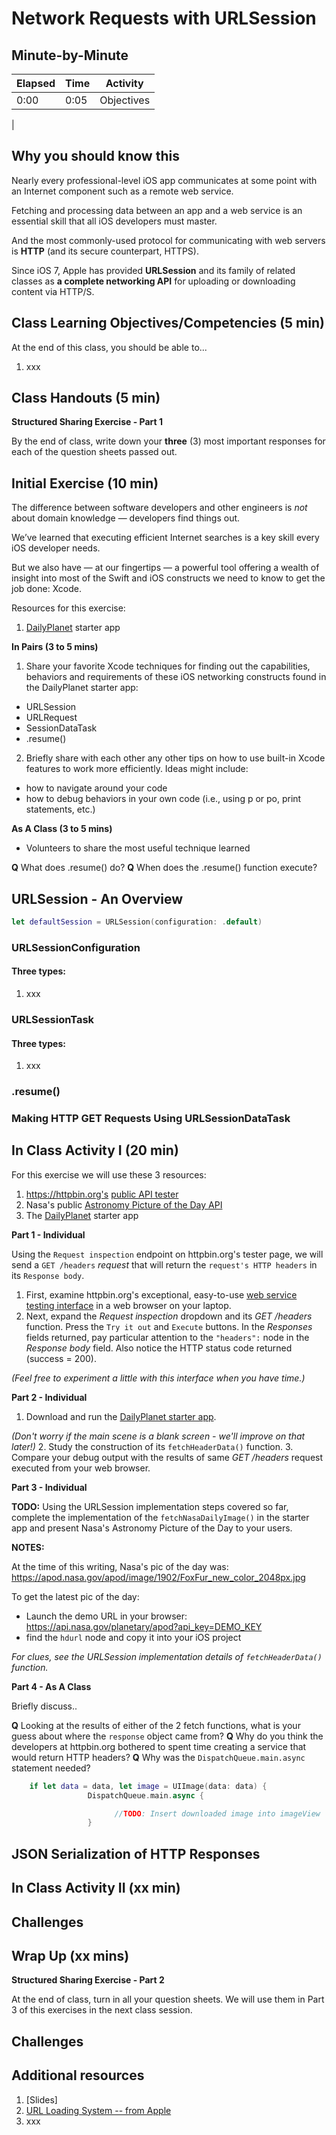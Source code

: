 # Network Requests with URLSession

## Minute-by-Minute

| **Elapsed** | **Time**  | **Activity**                        |
| ----------- | --------- | ----------------------------------- |
| 0:00        | 0:05      | Objectives                          |
|


## Why you should know this
Nearly every professional-level iOS app communicates at some point with an Internet component such as a remote web service.

Fetching and processing data between an app and a web service is an essential skill that all iOS developers must master.

And the most commonly-used protocol for communicating with web servers is **HTTP** (and its secure counterpart, HTTPS).

Since iOS 7, Apple has provided **URLSession** and its family of related classes as **a complete networking API** for uploading or downloading content via HTTP/S.

<!--
**HTTP** and **HTTPS** are robust and stable protocols. They have been widely used in web browsers for a long time. They offer several performance and security advantages, as well as a mature base of easy-to-use development and analysis tools.

to make GET and POST network requests...
-->

## Class Learning Objectives/Competencies (5 min)
At the end of this class, you should be able to...

1. xxx


## Class Handouts (5 min)

**Structured Sharing Exercise - Part 1**

By the end of class, write down your **three** (3) most important responses for each of the question sheets passed out.


## Initial Exercise (10 min)

The difference between software developers and other engineers is *not* about domain knowledge — developers find things out.

We’ve learned that executing efficient Internet searches is a key skill every iOS developer needs.

But we also have — at our fingertips — a powerful tool offering a wealth of insight into most of the Swift and iOS constructs we need to know to get the job done: Xcode.

Resources for this exercise:
1. [DailyPlanet](https://github.com/VanderDev1/DailyPlanet) starter app

**In Pairs (3 to 5 mins)**

1. Share your favorite Xcode techniques for finding out the capabilities, behaviors and requirements of these iOS networking constructs found in the DailyPlanet starter app:
- URLSession
- URLRequest
- SessionDataTask
- .resume()

<!-- Add graphic and/o code samples -->

2. Briefly share with each other any other tips on how to use built-in Xcode features to work more efficiently. Ideas might include:
- how to navigate around your code
- how to debug behaviors in your own code (i.e., using p or po, print statements, etc.)

**As A Class (3 to 5 mins)**
- Volunteers to share the most useful technique learned

**Q** What does .resume() do?
**Q** When does the .resume() function execute?

## URLSession - An Overview


<!-- Add graphic showing relationship between URLSession Components -->

<!-- Add code samples -->


``` Swift
let defaultSession = URLSession(configuration: .default)
```
### URLSessionConfiguration

#### Three types:

1. xxx

### URLSessionTask

#### Three types:

1. xxx


### .resume()

### Making HTTP GET Requests Using URLSessionDataTask


<!-- Add graphic and/o code samples -->


## In Class Activity I (20 min)

For this exercise we will use these 3 resources:
1.  https://httpbin.org's [public API tester](https://httpbin.org/#/Request_inspection/get_headers)
2. Nasa's public [Astronomy Picture of the Day API](https://api.nasa.gov/api.html)
3. The [DailyPlanet](https://github.com/VanderDev1/DailyPlanet) starter app

**Part 1 - Individual**

Using the `Request inspection` endpoint on httpbin.org's tester page, we will send a `GET /headers` *request* that will return the `request's HTTP headers` in its `Response body`.

<!-- Add graphic and/o code samples -->


1. First, examine httpbin.org's exceptional, easy-to-use [web service testing interface](https://httpbin.org) in a web browser on your laptop.
2. Next, expand the *Request inspection* dropdown and its *GET /headers* function. Press the `Try it out` and `Execute` buttons. In the *Responses* fields returned, pay particular attention to the `"headers":` node in the *Response body* field. Also notice the HTTP status code returned (success = 200).

*(Feel free to experiment a little with this interface when you have time.)*

<!-- Add graphic and/o code samples -->


**Part 2 - Individual**

1. Download and run the [DailyPlanet starter app](https://github.com/VanderDev1/DailyPlanet).

*(Don't worry if the main scene is a blank screen - we'll improve on that later!)*
2. Study the construction of its `fetchHeaderData()` function.
3. Compare your debug output with the results of same *GET /headers* request executed from your web browser.

<!-- Add graphic and/o code samples -->


**Part 3 - Individual**

**TODO:** Using the URLSession implementation steps covered so far, complete the implementation of the `fetchNasaDailyImage()` in the starter app and present Nasa's Astronomy Picture of the Day to your users.

**NOTES:**

At the time of this writing, Nasa's pic of the day was:
https://apod.nasa.gov/apod/image/1902/FoxFur_new_color_2048px.jpg

To get the latest pic of the day:
- Launch the demo URL in your browser:
https://api.nasa.gov/planetary/apod?api_key=DEMO_KEY
- find the `hdurl` node and copy it into your iOS project

*For clues, see the URLSession implementation details of `fetchHeaderData()` function.*

**Part 4 - As A Class**

  Briefly discuss..

**Q** Looking at the results of either of the 2 fetch functions, what is your guess about where the `response` object came from?
**Q** Why do you think the developers at httpbin.org bothered to spent time creating a service that would return HTTP headers?
**Q** Why was the `DispatchQueue.main.async` statement needed?

``` Swift
    if let data = data, let image = UIImage(data: data) {
                 DispatchQueue.main.async {

                       //TODO: Insert downloaded image into imageView
                 }
```


## JSON Serialization of HTTP Responses


## In Class Activity II (xx min)


<!-- Give students simple Deserialization -->


## Challenges

<!-- xxx -->

## Wrap Up (xx mins)

**Structured Sharing Exercise - Part 2**

At the end of class, turn in all your question sheets. We will use them in Part 3 of this exercises in the next class session.


## Challenges

<!-- xxx -->


## Additional resources

1. [Slides]
2. [URL Loading System -- from Apple](https://developer.apple.com/documentation/foundation/url_loading_system)
3. xxx

<!-- xxx -->
